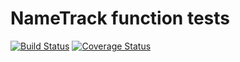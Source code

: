 # NameTrack function tests

[![Build Status](https://travis-ci.org/dyllanhope/greetings-webapp.svg?branch=master)](https://travis-ci.org/dyllanhope/greetings-webapp) [![Coverage Status](https://coveralls.io/repos/github/dyllanhope/greetings-webapp/badge.svg?branch=master)](https://coveralls.io/github/dyllanhope/greetings-webapp?branch=master)